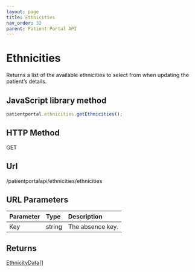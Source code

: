 ```yaml
---
layout: page
title: Ethnicities
nav_order: 32
parent: Patient Portal API
---
```


# Ethnicities



Returns a list of the available ethnicities to select from when updating the patient’s details.

## JavaScript library method

```javascript
patientportal.ethnicities.getEthnicities();
```

## HTTP Method

GET

## ****Url****

/patientportalapi/ethnicities/ethnicities

## URL Parameters

| Parameter | Type   | Description                                                 |
|:----------|:-------|:------------------------------------------------------------|
| Key | string | The absence key. |

## Returns

[EthnicityData\[\]](#_EthnicityData)
